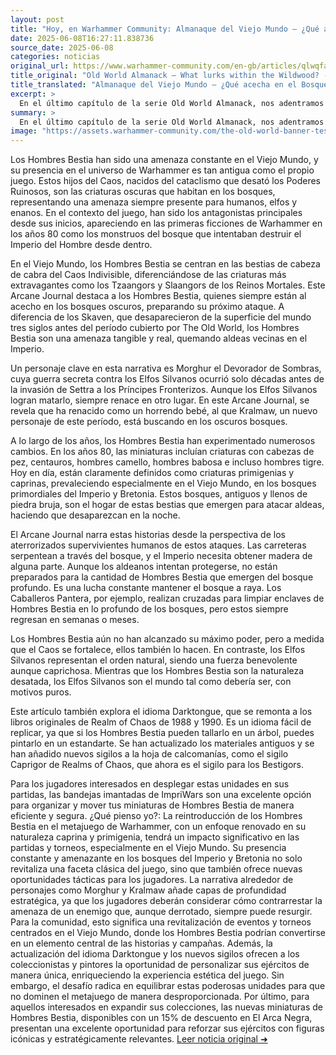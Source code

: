 ```yaml
---
layout: post
title: "Hoy, en Warhammer Community: Almanaque del Viejo Mundo – ¿Qué acecha en el Bosque Salvaje? - Comunidad Warhammer"
date: 2025-06-08T16:27:11.838736
source_date: 2025-06-08
categories: noticias
original_url: https://www.warhammer-community.com/en-gb/articles/qlwqfahu/old-world-almanack-what-lurks-within-the-wildwood/
title_original: "Old World Almanack – What lurks within the Wildwood? - Warhammer Community"
title_translated: "Almanaque del Viejo Mundo – ¿Qué acecha en el Bosque Salvaje? - Comunidad Warhammer"
excerpt: >
  En el último capítulo de la serie Old World Almanack, nos adentramos en los oscuros secretos del Bosque Salvaje, donde los Hombres Bestia, hijos del Caos, emergen como una amenaza constante para las razas del Viejo Mundo. Con la guía del Gran Chamán Bray y el historiador de Warhammer, Gadge, exploramos cómo estas criaturas, protagonistas de leyendas y cuentos oscuros, han evolucionado a lo largo de los años. Desde sus extrañas formas en los años 80 hasta su actual representación como bestias primordiales, los Hombres Bestia continúan acechando en las sombras, listos para desatar su furia sobre los desprevenidos habitantes del Imperio. Descubre cómo el renacimiento de Morghur el Shadowgave y la invasión de Chainmaker intensifican esta amenaza en el último Arcane Journal.
summary: >
  En el último capítulo de la serie Old World Almanack, nos adentramos en los oscuros secretos del Bosque Salvaje, donde los Hombres Bestia, hijos del Caos, emergen como una amenaza constante para las razas del Viejo Mundo. Con la guía del Gran Chamán Bray y el historiador de Warhammer, Gadge, exploramos cómo estas criaturas, protagonistas de leyendas y cuentos oscuros, han evolucionado a lo largo de los años. Desde sus extrañas formas en los años 80 hasta su actual representación como bestias primordiales, los Hombres Bestia continúan acechando en las sombras, listos para desatar su furia sobre los desprevenidos habitantes del Imperio. Descubre cómo el renacimiento de Morghur el Shadowgave y la invasión de Chainmaker intensifican esta amenaza en el último Arcane Journal.
image: "https://assets.warhammer-community.com/the-old-world-banner-test.jpg"
---
```


Los Hombres Bestia han sido una amenaza constante en el Viejo Mundo, y su presencia en el universo de Warhammer es tan antigua como el propio juego. Estos hijos del Caos, nacidos del cataclismo que desató los Poderes Ruinosos, son las criaturas oscuras que habitan en los bosques, representando una amenaza siempre presente para humanos, elfos y enanos. En el contexto del juego, han sido los antagonistas principales desde sus inicios, apareciendo en las primeras ficciones de Warhammer en los años 80 como los monstruos del bosque que intentaban destruir el Imperio del Hombre desde dentro.

En el Viejo Mundo, los Hombres Bestia se centran en las bestias de cabeza de cabra del Caos Indivisible, diferenciándose de las criaturas más extravagantes como los Tzaangors y Slaangors de los Reinos Mortales. Este Arcane Journal destaca a los Hombres Bestia, quienes siempre están al acecho en los bosques oscuros, preparando su próximo ataque. A diferencia de los Skaven, que desaparecieron de la superficie del mundo tres siglos antes del período cubierto por The Old World, los Hombres Bestia son una amenaza tangible y real, quemando aldeas vecinas en el Imperio.

Un personaje clave en esta narrativa es Morghur el Devorador de Sombras, cuya guerra secreta contra los Elfos Silvanos ocurrió solo décadas antes de la invasión de Settra a los Príncipes Fronterizos. Aunque los Elfos Silvanos logran matarlo, siempre renace en otro lugar. En este Arcane Journal, se revela que ha renacido como un horrendo bebé, al que Kralmaw, un nuevo personaje de este período, está buscando en los oscuros bosques.

A lo largo de los años, los Hombres Bestia han experimentado numerosos cambios. En los años 80, las miniaturas incluían criaturas con cabezas de pez, centauros, hombres camello, hombres babosa e incluso hombres tigre. Hoy en día, están claramente definidos como criaturas primigenias y caprinas, prevaleciendo especialmente en el Viejo Mundo, en los bosques primordiales del Imperio y Bretonia. Estos bosques, antiguos y llenos de piedra bruja, son el hogar de estas bestias que emergen para atacar aldeas, haciendo que desaparezcan en la noche.

El Arcane Journal narra estas historias desde la perspectiva de los aterrorizados supervivientes humanos de estos ataques. Las carreteras serpentean a través del bosque, y el Imperio necesita obtener madera de alguna parte. Aunque los aldeanos intentan protegerse, no están preparados para la cantidad de Hombres Bestia que emergen del bosque profundo. Es una lucha constante mantener el bosque a raya. Los Caballeros Pantera, por ejemplo, realizan cruzadas para limpiar enclaves de Hombres Bestia en lo profundo de los bosques, pero estos siempre regresan en semanas o meses.

Los Hombres Bestia aún no han alcanzado su máximo poder, pero a medida que el Caos se fortalece, ellos también lo hacen. En contraste, los Elfos Silvanos representan el orden natural, siendo una fuerza benevolente aunque caprichosa. Mientras que los Hombres Bestia son la naturaleza desatada, los Elfos Silvanos son el mundo tal como debería ser, con motivos puros.

Este artículo también explora el idioma Darktongue, que se remonta a los libros originales de Realm of Chaos de 1988 y 1990. Es un idioma fácil de replicar, ya que si los Hombres Bestia pueden tallarlo en un árbol, puedes pintarlo en un estandarte. Se han actualizado los materiales antiguos y se han añadido nuevos sigilos a la hoja de calcomanías, como el sigilo Caprigor de Realms of Chaos, que ahora es el sigilo para los Bestigors.

Para los jugadores interesados en desplegar estas unidades en sus partidas, las bandejas imantadas de ImpriWars son una excelente opción para organizar y mover tus miniaturas de Hombres Bestia de manera eficiente y segura.
¿Qué pienso yo?: La reintroducción de los Hombres Bestia en el metajuego de Warhammer, con un enfoque renovado en su naturaleza caprina y primigenia, tendrá un impacto significativo en las partidas y torneos, especialmente en el Viejo Mundo. Su presencia constante y amenazante en los bosques del Imperio y Bretonia no solo revitaliza una faceta clásica del juego, sino que también ofrece nuevas oportunidades tácticas para los jugadores. La narrativa alrededor de personajes como Morghur y Kralmaw añade capas de profundidad estratégica, ya que los jugadores deberán considerar cómo contrarrestar la amenaza de un enemigo que, aunque derrotado, siempre puede resurgir. Para la comunidad, esto significa una revitalización de eventos y torneos centrados en el Viejo Mundo, donde los Hombres Bestia podrían convertirse en un elemento central de las historias y campañas. Además, la actualización del idioma Darktongue y los nuevos sigilos ofrecen a los coleccionistas y pintores la oportunidad de personalizar sus ejércitos de manera única, enriqueciendo la experiencia estética del juego. Sin embargo, el desafío radica en equilibrar estas poderosas unidades para que no dominen el metajuego de manera desproporcionada. Por último, para aquellos interesados en expandir sus colecciones, las nuevas miniaturas de Hombres Bestia, disponibles con un 15% de descuento en El Arca Negra, presentan una excelente oportunidad para reforzar sus ejércitos con figuras icónicas y estratégicamente relevantes.
[Leer noticia original ➜](https://www.warhammer-community.com/en-gb/articles/qlwqfahu/old-world-almanack-what-lurks-within-the-wildwood/)
